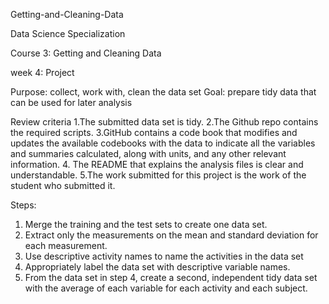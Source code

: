 Getting-and-Cleaning-Data

Data Science Specialization

Course 3: Getting and Cleaning Data 

week 4: Project

Purpose: collect, work with, clean the data set
Goal: prepare tidy data that can be used for later analysis

Review criteria 
1.The submitted data set is tidy.
2.The Github repo contains the required scripts.
3.GitHub contains a code book that modifies and updates the available codebooks with the data to indicate all the variables and summaries calculated, along with units, and any other relevant information.
4. The README that explains the analysis files is clear and understandable.
5.The work submitted for this project is the work of the student who submitted it.

Steps:
1. Merge the training and the test sets to create one data set.
2. Extract only the measurements on the mean and standard deviation for each measurement.
3. Use descriptive activity names to name the activities in the data set
4. Appropriately label the data set with descriptive variable names.
5. From the data set in step 4, create a second, independent tidy data set with the average of each variable for each activity and each subject.
